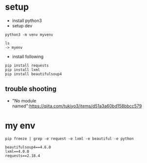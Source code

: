 # setup

- install python3
- setup dev
```
python3 -m venv myvenv

ls
-> myenv
```

- install following
```
pip install requests
pip install lxml
pip install beautifulsoup4
```

## trouble shooting

- "No module named":https://qiita.com/tukiyo3/items/d51a3a60bd158bbcc579 

# my env

```
pip freeze | grep -e request -e lxml -e beautiful -e python

beautifulsoup4==4.6.0
lxml==4.0.0
requests==2.18.4

```
